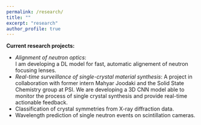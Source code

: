 ```yaml
---
permalink: /research/
title: ""
excerpt: "research"
author_profile: true
---
```




**Current research projects:** 

- _Alignment of neutron optics_: <br> I am developing a DL model for fast, automatic alignement of neutron focusing lenses. 
- _Real-time surveillance of single-crystal material synthesis_:
  A project in collaboration with former intern Mahyar Joodaki and the Solid State Chemistry group at PSI. We are developing a 3D CNN model able to  monitor     the process of single crystal synthesis and provide real-time actionable feedback. 
- Classification of crystal symmetries  from X-ray diffraction data.
- Wavelength prediction of single neutron events on scintillation cameras.




 



